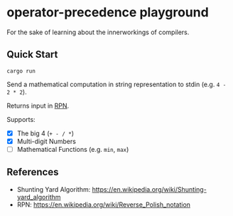 # operator-precedence playground
For the sake of learning about the innerworkings of compilers.

## Quick Start
```
cargo run
```

Send a mathematical computation in string representation to stdin (e.g. `4 - 2 * 2`).

Returns input in [RPN](https://en.wikipedia.org/wiki/Reverse_Polish_notation).

Supports:
- [x] The big 4 (`+ - / *`)
- [x] Multi-digit Numbers
- [ ] Mathematical Functions (e.g. `min`, `max`)

## References
- Shunting Yard Algorithm: https://en.wikipedia.org/wiki/Shunting-yard_algorithm
- RPN: https://en.wikipedia.org/wiki/Reverse_Polish_notation
